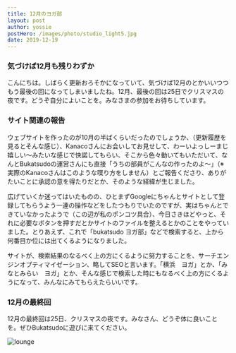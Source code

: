 ```yaml
---
title: 12月のヨガ部
layout: post
author: yossie
postHero: /images/photo/studio_light5.jpg
date: 2019-12-19
---
```


### 気づけば12月も残りわずか
こんにちは。しばらく更新おろそかになっていて、気づけば12月のとかいいつつもう最後の回になってしまいましたね。12月、最後の回は25日でクリスマスの夜です。どうぞ自分によいことを。みなさまの参加をお待ちしています。

### サイト関連の報告

ウェブサイトを作ったのが10月の半ばくらいだったのでしょうか、（更新履歴を見るとそんな感じ）、Kanacoさんにお会いしてお見せして、わーいよっしーまじ嬉しい〜みたいな感じで快諾してもらい、そこから色々動いてもいただいて、なんとBukatsudoの運営さんにも直接「うちの部員がこんなの作ったのよ〜」（※実際のKanacoさんはこのような喋り方をしません）とご報告くださり、ありがたいことに承認の意を得たりだとか、そのような経緯が生じました。

広げていくか迷ってはいたものの、ひとまずGoogleにちゃんとサイトとして登録してもらうよう一連の操作などをしたつもりでいたのですが、実はちゃんとできていなかったようで（この辺が私のポンコツ具合）、今日さきほどやっと、それに必要なボタンを押すだとかサイトのファイルを整えるとかのことをやっていました。とりあえず、これで「bukatsudo ヨガ部」などで検索すると、上から何番目か位には出てくるようになりました。

サイトが、検索結果のなるべく上の方にくるように努力することを、サーチエンジンオプティマイゼーション、略してSEOと言います。「横浜　ヨガ」とか、「みなとみらい　ヨガ」とか、そんな感じで検索した時にもなるべく上の方にくるようになって、みんなにみてもらえたらいいです。

### 12月の最終回

12月の最終回は25日、クリスマスの夜です。みなさん、どうぞ体に良いことを。ぜひBukatsudoに遊びに来てください。

![lounge](/bukatsudoyoga/images/photo/coffee_before_studio.jpg#rectangle)
